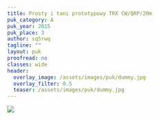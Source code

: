 ```yaml
---
title: Prosty i tani prototypowy TRX CW/QRP/20m
puk_category: A
puk_year: 2015
puk_place: 3
author: sq5rwq
tagline: ""
layout: puk
proofread: no
classes: wide
header:
  overlay_image: /assets/images/puk/dummy.jpg
  overlay_filter: 0.5
  teaser: /assets/images/puk/dummy.jpg
---
```



![](assets/img/work-in-progress.jpg) 







